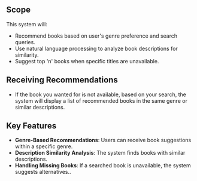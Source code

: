 ## Scope
This system will:
- Recommend books based on user's genre preference and search queries.
- Use natural language processing to analyze book descriptions for similarity.
- Suggest top 'n' books when specific titles are unavailable.

## Receiving Recommendations
- If the book you wanted for is not available, based on your search, the system will display a list of recommended books in the same genre or similar descriptions.

## Key Features
- **Genre-Based Recommendations**: Users can receive book suggestions within a specific genre.
- **Description Similarity Analysis**: The system finds books with similar descriptions.
- **Handling Missing Books**: If a searched book is unavailable, the system suggests alternatives..
